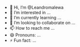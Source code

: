 - 👋 Hi, I’m @Leandromalewa
- 👀 I’m interested in ...
- 🌱 I’m currently learning ...
- 💞️ I’m looking to collaborate on ...
- 📫 How to reach me ...
- 😄 Pronouns: ...
- ⚡ Fun fact: ...

<!---
Leandromalewa/Leandromalewa is a ✨ special ✨ repository because its `README.md` (this file) appears on your GitHub profile.
You can click the Preview link to take a look at your changes.
--->
